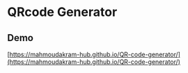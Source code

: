 <!-- @format -->

# QRcode Generator

## Demo

[https://mahmoudakram-hub.github.io/QR-code-generator/](https://mahmoudakram-hub.github.io/QR-code-generator/)

